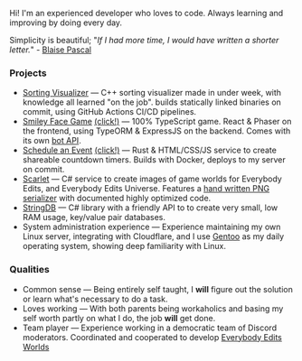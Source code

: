 Hi! I'm an experienced developer who loves to code. Always learning and improving by doing every day.

Simplicity is beautiful; "*If I had more time, I would have written a shorter letter.*" - [Blaise Pascal](https://quoteinvestigator.com/2012/04/28/shorter-letter/)

### Projects

- [Sorting Visualizer](https://github.com/SirJosh3917/SortingVisualizer) &mdash; C++ sorting visualizer made in under week, with knowledge all learned "on the job". builds statically linked binaries on commit, using GitHub Actions CI/CD pipelines.
- [Smiley Face Game](https://github.com/SirJosh3917/smiley-face-game) [(click!)](https://smiley-face-game.sirjosh3917.com/) &mdash; 100% TypeScript game. React & Phaser on the frontend, using TypeORM & ExpressJS on the backend. Comes with its own [bot API](https://www.skypack.dev/view/@smiley-face-game/api).
- [Schedule an Event](https://github.com/SirJosh3917/schedule-an-event) [(click!)](https://scheduleanevent.com/) &mdash; Rust & HTML/CSS/JS service to create shareable countdown timers. Builds with Docker, deploys to my server on commit.
- [Scarlet](https://github.com/SirJosh3917/Scarlet) &mdash; C# service to create images of game worlds for Everybody Edits, and Everybody Edits Universe. Features a [hand written PNG serializer](https://github.com/SirJosh3917/Scarlet/blob/master/src/Api/PngSerializer.cs) with documented highly optimized code.
- [StringDB](https://github.com/SirJosh3917/StringDB) &mdash; C# library with a friendly API to to create very small, low RAM usage, key/value pair databases.
- System administration experience &mdash; Experience maintaining my own Linux server, integrating with Cloudflare, and I use [Gentoo](https://www.gentoo.org/) as my daily operating system, showing deep familiarity with Linux.

### Qualities

- Common sense &mdash; Being entirely self taught, I **will** figure out the solution or learn what's necessary to do a task.
- Loves working &mdash; With both parents being workaholics and basing my self worth partly on what I do, the job **will** get done.
- Team player &mdash; Experience working in a democratic team of Discord moderators. Coordinated and cooperated to develop [Everybody Edits Worlds](https://forums.everybodyedits.com/viewtopic.php?id=46874)
